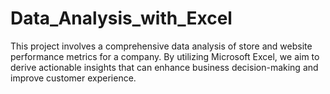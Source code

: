 # Data_Analysis_with_Excel
This project involves a comprehensive data analysis of store and website performance metrics for a company. By utilizing Microsoft Excel, we aim to derive actionable insights that can enhance business decision-making and improve customer experience.
